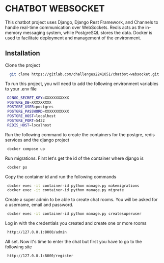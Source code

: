 
# CHATBOT WEBSOCKET

This chatbot project uses Django, Django Rest Framework, and Channels to handle real-time communication over WebSockets. Redis acts as the in-memory messaging system, while PostgreSQL stores the data. Docker is used to facilitate deployment and management of the environment.


## Installation

Clone the project
```bash
  git clone https://gitlab.com/challenges2241051/chatbot-websocket.git
```

To run this project, you will need to add the following environment variables to your .env file

```bash
 DJNGO_SECRET_KEY=XXXXXXXXXXX
 POSTGRE_DB=XXXXXXXXX
 POSTGRE_USER=postgres
 POSTGRE_PASSWORD=XXXXXXXXXXX
 POSTGRE_HOST=localhost
 POSTGRE_PORT=5432
 REDIS_HOST=localhost
```

Run the following command to create the containers for the postgre, redis services and the django project
```bash
 docker compose up
```

Run migrations. First let's get the id of the container where django is
```bash
 docker ps
```

Copy the container id and run the following commands
```bash
 docker exec -it container-id python manage.py makemigrations
 docker exec -it container-id python manage.py migrate
```

Create a super admin to be able to create chat rooms. You will be asked for a username, email and password.
```bash
 docker exec -it container-id python manage.py createsuperuser
```

Log in with the credentials you created and create one or more rooms
```bash
 http://127.0.0.1:8000/admin
```

All set. Now it's time to enter the chat but first you have to go to the following site
```bash
 http://127.0.0.1:8000/register
```

